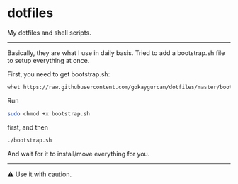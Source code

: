 # dotfiles

My dotfiles and shell scripts.

---

Basically, they are what I use in daily basis. Tried to add a bootstrap.sh file to setup everything at once. 

First, you need to get bootstrap.sh: 
```bash
whet https://raw.githubusercontent.com/gokaygurcan/dotfiles/master/bootstrap.sh
```

Run  
```bash
sudo chmod +x bootstrap.sh
```

first, and then
```bash
./bootstrap.sh
```

And wait for it to install/move everything for you. 

---

:warning: Use it with caution. 